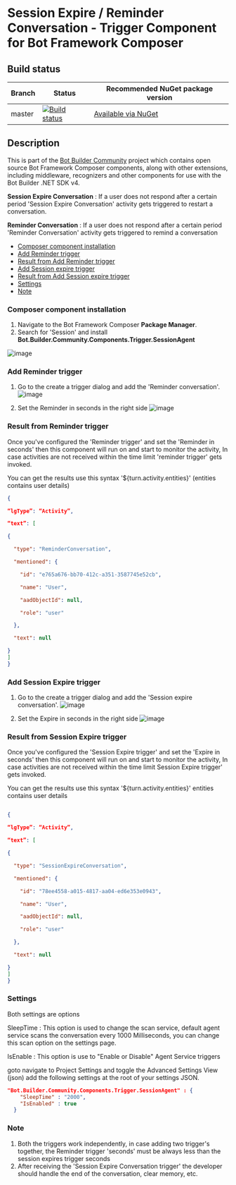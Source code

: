 # Session Expire / Reminder Conversation - Trigger Component for Bot Framework Composer

## Build status
| Branch | Status | Recommended NuGet package version |
| ------ | ------ | ------ |
| master | [![Build status](https://ci.appveyor.com/api/projects/status/b9123gl3kih8x9cb?svg=true)](https://ci.appveyor.com/project/garypretty/botbuilder-community) | [Available via NuGet](https://www.nuget.org/packages/Bot.Builder.Community.Components.Trigger.SessionAgent/) |

## Description

This is part of the [Bot Builder Community](https://github.com/botbuildercommunity) project which contains open source Bot Framework Composer components, along with other extensions, including middleware, recognizers and other components for use with the Bot Builder .NET SDK v4.

**Session Expire Conversation** : If a user does not respond after a certain period 'Session Expire Conversation' activity gets triggered to restart a conversation.

**Reminder Conversation** : If a user does not respond after a certain period 'Reminder Conversation' activity gets triggered to remind a conversation


* [Composer component installation](#composer-component-installation)
* [Add Reminder trigger](#Add-Reminder-trigger)
* [Result from Add Reminder trigger](#result-from-expire-conversation)
* [Add Session expire trigger](#Add-Session-Expire-trigger)
* [Result from Add Session expire trigger](#result-from-Session-expire-conversation)
* [Settings](#Settings)
* [Note](#Note)


### Composer component installation

1. Navigate to the Bot Framework Composer **Package Manager**.
2. Search for 'Session' and install **Bot.Builder.Community.Components.Trigger.SessionAgent**

![image](https://user-images.githubusercontent.com/16264167/178138577-0d81798a-2b55-4efa-a394-60221858a42a.png)


### Add Reminder trigger
1. Go to the create a trigger dialog and add the 'Reminder conversation'.
![image](https://user-images.githubusercontent.com/16264167/178139209-3a62181d-935c-4d16-9688-882d9c8e9e78.png)



2. Set the Reminder in seconds in the right side 
![image](https://user-images.githubusercontent.com/16264167/178138798-25aedf1f-434a-4b0a-ae91-84ec815b723e.png)


### Result from Reminder trigger
Once you've configured the 'Reminder trigger' and set the 'Reminder in seconds' then this component will run on and start to monitor the activity, In case activities are not received within the time limit 'reminder trigger' gets invoked.

You can get the results use this syntax '${turn.activity.entities}'  (entities contains user details)

```json
{

“lgType”: “Activity”,

“text”: [

{

  "type": "ReminderConversation",

  "mentioned": {

    "id": "e765a676-bb70-412c-a351-3587745e52cb",

    "name": "User",

    "aadObjectId": null,

    "role": "user"

  },

  "text": null

}
]
}
```

### Add Session Expire trigger

1. Go to the create a trigger dialog and add the 'Session expire conversation'.
![image](https://user-images.githubusercontent.com/16264167/178139106-bb1b104e-65af-47b3-9fe2-73f7689183cb.png)


2. Set the Expire in seconds in the right side
![image](https://user-images.githubusercontent.com/16264167/178139139-62ef98e3-f45c-4513-9909-f0b5ff32fef0.png)


### Result from Session Expire trigger 
Once you've configured the 'Session Expire trigger' and set the 'Expire in seconds' then this component will run on and start to monitor the activity, In case activities are not received within the time limit Session Expire trigger' gets invoked.

You can get the results use this syntax '${turn.activity.entities}'
entities contains user details

```json

{

“lgType”: “Activity”,

“text”: [

{

  "type": "SessionExpireConversation",

  "mentioned": {

    "id": "78ee4558-a015-4817-aa04-ed6e353e0943",

    "name": "User",

    "aadObjectId": null,

    "role": "user"

  },

  "text": null

}
]
}

```

### Settings

Both settings are options  

SleepTime : This option is used to change the scan service, default agent service scans the conversation every 1000 Milliseconds, you can change this scan option on the settings page.

IsEnable : This option is use to "Enable or Disable" Agent Service triggers 

goto navigate to Project Settings and toggle the Advanced Settings View (json) add the following settings at the root of your settings JSON.

```json
"Bot.Builder.Community.Components.Trigger.SessionAgent" : {
    "SleepTime" : "2000",
    "IsEnabled" : true
  }
```
### Note
1. Both the triggers work independently, in case adding two trigger's together, the Reminder trigger 'seconds' must be always less than the session expires trigger seconds
2. After receiving the 'Session Expire Conversation trigger' the developer should handle the end of the conversation, clear memory, etc.
